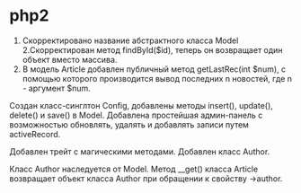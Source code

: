 # php2
1. Скорректировано название абстрактного класса Model
2.Скорректирован метод findById($id), теперь он возвращает один объект вместо массива.
3. В модель Article добавлен публичный метод getLastRec(int $num), с помощью которого производится вывод последних n новостей, где n - аргумент $num.

Создан класс-синглтон Config, добавлены методы insert(), update(), delete() и save() в Model. Добавлена простейшая админ-панель с возможностью обновлять, удалять и добавлять записи путем activeRecord.

Добавлен трейт с магическими методами. Добавлен класс Author.

Класс Author наследуется от Model. Метод __get() класса Article возвращает объект класса Author при обращении к свойству ->author.
